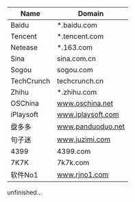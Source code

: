 Name | Domain
-----|-----
Baidu | *.baidu.com
Tencent | *.tencent.com
Netease | *.163.com
Sina | sina.com.cn
Sogou | sogou.com
TechCrunch | techcrunch.cn
Zhihu | *.zhihu.com
OSChina | www.oschina.net
iPlaysoft | www.iplaysoft.com
盘多多 | www.panduoduo.net
句子迷 | www.juzimi.com
4399 | 4399.com
7K7K | 7k7k.com
软件No1 | www.rjno1.com

unfinished...
